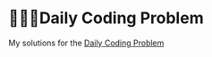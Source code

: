 # 👨🏻‍💻Daily Coding Problem
My solutions for the [Daily Coding Problem](https://www.dailycodingproblem.com/)